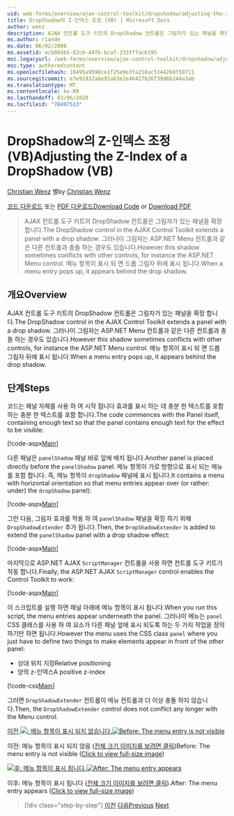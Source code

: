 ```yaml
---
uid: web-forms/overview/ajax-control-toolkit/dropshadow/adjusting-the-z-index-of-a-dropshadow-vb
title: DropShadow의 Z-인덱스 조정 (VB) | Microsoft Docs
author: wenz
description: AJAX 컨트롤 도구 키트의 DropShadow 컨트롤은 그림자가 있는 패널을 확장 합니다. 그러나이 그림자는 다른 컨트롤과 충돌 하는 경우가 있습니다.
ms.author: riande
ms.date: 06/02/2008
ms.assetid: ecb004b5-82c0-44fb-bcaf-233fffac6195
msc.legacyurl: /web-forms/overview/ajax-control-toolkit/dropshadow/adjusting-the-z-index-of-a-dropshadow-vb
msc.type: authoredcontent
ms.openlocfilehash: 10495a9590ce1f25e9e3fa218ac5144268f50711
ms.sourcegitcommit: e7e91932a6e91a63e2e46417626f39d6b244a3ab
ms.translationtype: MT
ms.contentlocale: ko-KR
ms.lasthandoff: 03/06/2020
ms.locfileid: "78497513"
---
```

# <a name="adjusting-the-z-index-of-a-dropshadow-vb"></a><span data-ttu-id="56759-104">DropShadow의 Z-인덱스 조정(VB)</span><span class="sxs-lookup"><span data-stu-id="56759-104">Adjusting the Z-Index of a DropShadow (VB)</span></span>

<span data-ttu-id="56759-105">[Christian Wenz](https://github.com/wenz) 별</span><span class="sxs-lookup"><span data-stu-id="56759-105">by [Christian Wenz](https://github.com/wenz)</span></span>

<span data-ttu-id="56759-106">[코드 다운로드](https://download.microsoft.com/download/5/1/6/51652a81-500b-4f6b-88d3-617103e7941e/DropShadow1.vb.zip) 또는 [PDF 다운로드](https://download.microsoft.com/download/b/6/a/b6ae89ee-df69-4c87-9bfb-ad1eb2b23373/dropshadow1VB.pdf)</span><span class="sxs-lookup"><span data-stu-id="56759-106">[Download Code](https://download.microsoft.com/download/5/1/6/51652a81-500b-4f6b-88d3-617103e7941e/DropShadow1.vb.zip) or [Download PDF](https://download.microsoft.com/download/b/6/a/b6ae89ee-df69-4c87-9bfb-ad1eb2b23373/dropshadow1VB.pdf)</span></span>

> <span data-ttu-id="56759-107">AJAX 컨트롤 도구 키트의 DropShadow 컨트롤은 그림자가 있는 패널을 확장 합니다.</span><span class="sxs-lookup"><span data-stu-id="56759-107">The DropShadow control in the AJAX Control Toolkit extends a panel with a drop shadow.</span></span> <span data-ttu-id="56759-108">그러나이 그림자는 ASP.NET Menu 컨트롤과 같은 다른 컨트롤과 충돌 하는 경우도 있습니다.</span><span class="sxs-lookup"><span data-stu-id="56759-108">However this shadow sometimes conflicts with other controls, for instance the ASP.NET Menu control.</span></span> <span data-ttu-id="56759-109">메뉴 항목이 표시 되 면 드롭 그림자 뒤에 표시 됩니다.</span><span class="sxs-lookup"><span data-stu-id="56759-109">When a menu entry pops up, it appears behind the drop shadow.</span></span>

## <a name="overview"></a><span data-ttu-id="56759-110">개요</span><span class="sxs-lookup"><span data-stu-id="56759-110">Overview</span></span>

<span data-ttu-id="56759-111">AJAX 컨트롤 도구 키트의 DropShadow 컨트롤은 그림자가 있는 패널을 확장 합니다.</span><span class="sxs-lookup"><span data-stu-id="56759-111">The DropShadow control in the AJAX Control Toolkit extends a panel with a drop shadow.</span></span> <span data-ttu-id="56759-112">그러나이 그림자는 ASP.NET Menu 컨트롤과 같은 다른 컨트롤과 충돌 하는 경우도 있습니다.</span><span class="sxs-lookup"><span data-stu-id="56759-112">However this shadow sometimes conflicts with other controls, for instance the ASP.NET Menu control.</span></span> <span data-ttu-id="56759-113">메뉴 항목이 표시 되 면 드롭 그림자 뒤에 표시 됩니다.</span><span class="sxs-lookup"><span data-stu-id="56759-113">When a menu entry pops up, it appears behind the drop shadow.</span></span>

## <a name="steps"></a><span data-ttu-id="56759-114">단계</span><span class="sxs-lookup"><span data-stu-id="56759-114">Steps</span></span>

<span data-ttu-id="56759-115">코드는 패널 자체를 사용 하 여 시작 됩니다 효과를 표시 하는 데 충분 한 텍스트를 포함 하는 충분 한 텍스트를 포함 합니다.</span><span class="sxs-lookup"><span data-stu-id="56759-115">The code commences with the Panel itself, containing enough text so that the panel contains enough text for the effect to be visible:</span></span>

[!code-aspx[Main](adjusting-the-z-index-of-a-dropshadow-vb/samples/sample1.aspx)]

<span data-ttu-id="56759-116">다른 패널은 `panelShadow` 패널 바로 앞에 배치 됩니다.</span><span class="sxs-lookup"><span data-stu-id="56759-116">Another panel is placed directly before the `panelShadow` panel.</span></span> <span data-ttu-id="56759-117">메뉴 항목이 가로 방향으로 표시 되는 메뉴를 포함 합니다. 즉, 메뉴 항목이 `dropShadow` 패널에 표시 됩니다.</span><span class="sxs-lookup"><span data-stu-id="56759-117">It contains a menu with horizontal orientation so that menu entries appear over (or rather: under) the `dropShadow` panel):</span></span>

[!code-aspx[Main](adjusting-the-z-index-of-a-dropshadow-vb/samples/sample2.aspx)]

<span data-ttu-id="56759-118">그런 다음, 그림자 효과를 적용 하 여 `panelShadow` 패널을 확장 하기 위해 `DropShadowExtender` 추가 됩니다.</span><span class="sxs-lookup"><span data-stu-id="56759-118">Then, the `DropShadowExtender` is added to extend the `panelShadow` panel with a drop shadow effect:</span></span>

[!code-aspx[Main](adjusting-the-z-index-of-a-dropshadow-vb/samples/sample3.aspx)]

<span data-ttu-id="56759-119">마지막으로 ASP.NET AJAX `ScriptManager` 컨트롤을 사용 하면 컨트롤 도구 키트가 작동 합니다.</span><span class="sxs-lookup"><span data-stu-id="56759-119">Finally, the ASP.NET AJAX `ScriptManager` control enables the Control Toolkit to work:</span></span>

[!code-aspx[Main](adjusting-the-z-index-of-a-dropshadow-vb/samples/sample4.aspx)]

<span data-ttu-id="56759-120">이 스크립트를 실행 하면 패널 아래에 메뉴 항목이 표시 됩니다.</span><span class="sxs-lookup"><span data-stu-id="56759-120">When you run this script, the menu entries appear underneath the panel.</span></span> <span data-ttu-id="56759-121">그러나이 메뉴는 `panel` CSS 클래스를 사용 하 여 요소가 다른 패널 앞에 표시 되도록 하는 두 가지 작업을 정의 하기만 하면 됩니다.</span><span class="sxs-lookup"><span data-stu-id="56759-121">However the menu uses the CSS class `panel` where you just have to define two things to make elements appear in front of the other panel:</span></span>

- <span data-ttu-id="56759-122">상대 위치 지정</span><span class="sxs-lookup"><span data-stu-id="56759-122">Relative positioning</span></span>
- <span data-ttu-id="56759-123">양의 z-인덱스</span><span class="sxs-lookup"><span data-stu-id="56759-123">A positive z-index</span></span>

[!code-css[Main](adjusting-the-z-index-of-a-dropshadow-vb/samples/sample5.css)]

<span data-ttu-id="56759-124">그러면 `DropShadowExtender` 컨트롤이 메뉴 컨트롤과 더 이상 충돌 하지 않습니다.</span><span class="sxs-lookup"><span data-stu-id="56759-124">Then, the `DropShadowExtender` control does not conflict any longer with the Menu control.</span></span>

<span data-ttu-id="56759-125">[이전 ![: 메뉴 항목이 표시 되지 않습니다.](adjusting-the-z-index-of-a-dropshadow-vb/_static/image2.png)](adjusting-the-z-index-of-a-dropshadow-vb/_static/image1.png)</span><span class="sxs-lookup"><span data-stu-id="56759-125">[![Before: The menu entry is not visible](adjusting-the-z-index-of-a-dropshadow-vb/_static/image2.png)](adjusting-the-z-index-of-a-dropshadow-vb/_static/image1.png)</span></span>

<span data-ttu-id="56759-126">이전: 메뉴 항목이 표시 되지 않음 ([전체 크기 이미지를 보려면 클릭](adjusting-the-z-index-of-a-dropshadow-vb/_static/image3.png))</span><span class="sxs-lookup"><span data-stu-id="56759-126">Before: The menu entry is not visible ([Click to view full-size image](adjusting-the-z-index-of-a-dropshadow-vb/_static/image3.png))</span></span>

<span data-ttu-id="56759-127">[![후: 메뉴 항목이 표시 됩니다.](adjusting-the-z-index-of-a-dropshadow-vb/_static/image5.png)](adjusting-the-z-index-of-a-dropshadow-vb/_static/image4.png)</span><span class="sxs-lookup"><span data-stu-id="56759-127">[![After: The menu entry appears](adjusting-the-z-index-of-a-dropshadow-vb/_static/image5.png)](adjusting-the-z-index-of-a-dropshadow-vb/_static/image4.png)</span></span>

<span data-ttu-id="56759-128">이후: 메뉴 항목이 표시 됩니다 ([전체 크기 이미지를 보려면 클릭](adjusting-the-z-index-of-a-dropshadow-vb/_static/image6.png)).</span><span class="sxs-lookup"><span data-stu-id="56759-128">After: The menu entry appears ([Click to view full-size image](adjusting-the-z-index-of-a-dropshadow-vb/_static/image6.png))</span></span>

> [!div class="step-by-step"]
> <span data-ttu-id="56759-129">[이전](manipulating-dropshadow-properties-from-client-code-cs.md)
> [다음](manipulating-dropshadow-properties-from-client-code-vb.md)</span><span class="sxs-lookup"><span data-stu-id="56759-129">[Previous](manipulating-dropshadow-properties-from-client-code-cs.md)
[Next](manipulating-dropshadow-properties-from-client-code-vb.md)</span></span>
